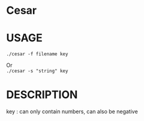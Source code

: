 # Cesar

# USAGE
```
./cesar -f filename key
```
Or  
``
./cesar -s "string" key
``

# DESCRIPTION

key : can only contain numbers, can also be negative  
